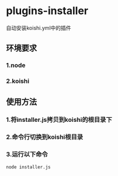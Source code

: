 # plugins-installer
自动安装koishi.yml中的插件

## 环境要求

### 1.node
### 2.koishi

## 使用方法

### 1.将installer.js拷贝到koishi的根目录下

### 2.命令行切换到koishi根目录

### 3.运行以下命令
`node installer.js`

